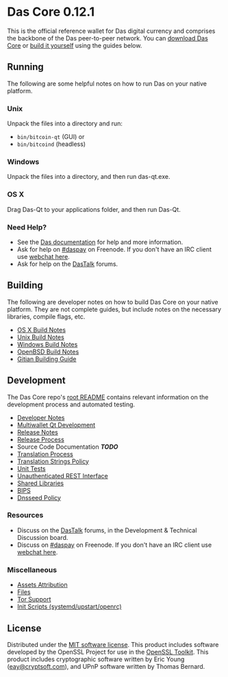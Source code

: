 Das Core 0.12.1
=====================

This is the official reference wallet for Das digital currency and comprises the backbone of the Das peer-to-peer network. You can [download Das Core](https://www.das.org/downloads/) or [build it yourself](#building) using the guides below.

Running
---------------------
The following are some helpful notes on how to run Das on your native platform.

### Unix

Unpack the files into a directory and run:

- `bin/bitcoin-qt` (GUI) or
- `bin/bitcoind` (headless)

### Windows

Unpack the files into a directory, and then run das-qt.exe.

### OS X

Drag Das-Qt to your applications folder, and then run Das-Qt.

### Need Help?

* See the [Das documentation](https://daspay.atlassian.net/wiki/display/DOC)
for help and more information.
* Ask for help on [#daspay](http://webchat.freenode.net?channels=daspay) on Freenode. If you don't have an IRC client use [webchat here](http://webchat.freenode.net?channels=daspay).
* Ask for help on the [DasTalk](https://dastalk.org/) forums.

Building
---------------------
The following are developer notes on how to build Das Core on your native platform. They are not complete guides, but include notes on the necessary libraries, compile flags, etc.

- [OS X Build Notes](build-osx.md)
- [Unix Build Notes](build-unix.md)
- [Windows Build Notes](build-windows.md)
- [OpenBSD Build Notes](build-openbsd.md)
- [Gitian Building Guide](gitian-building.md)

Development
---------------------
The Das Core repo's [root README](/README.md) contains relevant information on the development process and automated testing.

- [Developer Notes](developer-notes.md)
- [Multiwallet Qt Development](multiwallet-qt.md)
- [Release Notes](release-notes.md)
- [Release Process](release-process.md)
- Source Code Documentation ***TODO***
- [Translation Process](translation_process.md)
- [Translation Strings Policy](translation_strings_policy.md)
- [Unit Tests](unit-tests.md)
- [Unauthenticated REST Interface](REST-interface.md)
- [Shared Libraries](shared-libraries.md)
- [BIPS](bips.md)
- [Dnsseed Policy](dnsseed-policy.md)

### Resources
* Discuss on the [DasTalk](https://dastalk.org/) forums, in the Development & Technical Discussion board.
* Discuss on [#daspay](http://webchat.freenode.net/?channels=daspay) on Freenode. If you don't have an IRC client use [webchat here](http://webchat.freenode.net/?channels=daspay).

### Miscellaneous
- [Assets Attribution](assets-attribution.md)
- [Files](files.md)
- [Tor Support](tor.md)
- [Init Scripts (systemd/upstart/openrc)](init.md)

License
---------------------
Distributed under the [MIT software license](http://www.opensource.org/licenses/mit-license.php).
This product includes software developed by the OpenSSL Project for use in the [OpenSSL Toolkit](https://www.openssl.org/). This product includes
cryptographic software written by Eric Young ([eay@cryptsoft.com](mailto:eay@cryptsoft.com)), and UPnP software written by Thomas Bernard.
